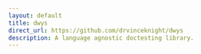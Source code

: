 ```yaml
---
layout: default
title: dwys
direct_url: https://github.com/drvinceknight/dwys
description: A language agnostic doctesting library.
---
```

